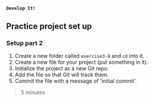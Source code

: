 #### `Develop It!`
##  Practice project set up
### Setup part 2

1. Create a new folder called `exercise3-A` and `cd` into it.
2. Create a new file for your project (put something in it).
3. Initialize the project as a new Git repo.
4. Add the file so that Git will track them.
5. Commit the file with a message of 'initial commit'.

>5 minutes